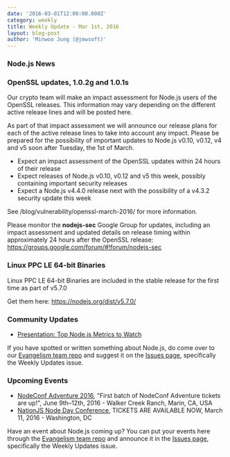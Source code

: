 ```yaml
---
date: '2016-03-01T12:00:00.000Z'
category: weekly
title: Weekly Update - Mar 1st, 2016
layout: blog-post
author: 'Minwoo Jung (@jmwsoft)'
---
```


### Node.js News

### OpenSSL updates, 1.0.2g and 1.0.1s

Our crypto team will make an impact assessment for Node.js users of the OpenSSL releases. This information may vary depending on the different active release lines and will be posted here.

As part of that impact assessment we will announce our release plans for each of the active release lines to take into account any impact. Please be prepared for the possibility of important updates to Node.js v0.10, v0.12, v4 and v5 soon after Tuesday, the 1st of March.

- Expect an impact assessment of the OpenSSL updates within 24 hours of their release
- Expect releases of Node.js v0.10, v0.12 and v5 this week, possibly containing important security releases
- Expect a Node.js v4.4.0 release next with the possibility of a v4.3.2 security update this week

See /blog/vulnerability/openssl-march-2016/ for more information.

Please monitor the **nodejs-sec** Google Group for updates, including an impact assessment and updated details on release timing within approximately 24 hours after the OpenSSL release: https://groups.google.com/forum/#!forum/nodejs-sec

### Linux PPC LE 64-bit Binaries

Linux PPC LE 64-bit Binaries are included in the stable release for the first time as part of v5.7.0

Get them here: https://nodejs.org/dist/v5.7.0/

### Community Updates

- [Presentation: Top Node.js Metrics to Watch](http://blog.sematext.com/2016/02/26/top-node-js-metrics-to-watch/)

If you have spotted or written something about Node.js, do come over to our [Evangelism team repo](https://github.com/nodejs/evangelism) and suggest it on the [Issues page](https://github.com/nodejs/evangelism/issues), specifically the Weekly Updates issue.

### Upcoming Events

- [NodeConf Adventure 2016](https://ti.to/nodeconf/adventure-2016), "First batch of NodeConf Adventure tickets are up!", June 9th–12th, 2016 - Walker Creek Ranch, Marin, CA, USA
- [NationJS Node Day Conference](http://nationjs.com/), TICKETS ARE AVAILABLE NOW, March 11, 2016 - Washington, DC

Have an event about Node.js coming up? You can put your events here through the [Evangelism team repo](https://github.com/nodejs/evangelism) and announce it in the [Issues page](https://github.com/nodejs/evangelism/issues), specifically the Weekly Updates issue.

